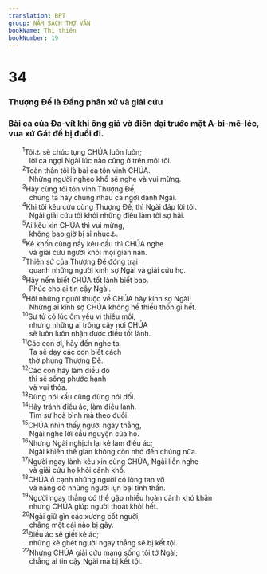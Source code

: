 ```yaml
---
translation: BPT
group: NĂM SÁCH THƠ VĂN
bookName: Thi thiên 
bookNumber: 19
---
```


<div class="title"><h1>34</h1><h3>Thượng Đế là Đấng phân xử và giải cứu</h3><h3>Bài ca của Đa-vít khi ông giả vờ điên dại trước mặt A-bi-mê-léc, vua xứ Gát để bị đuổi đi.</h3></div>
<span class="verse thi_34_1">  <sup>1</sup>Tôi<a data-toggle="tooltip" data-placement="bottom" title="Trong thi thiên (chương) nầy bằng tiếng Hê-bơ-rơ, mỗi câu đều bắt đầu bằng một tự mẫu liên tục.">⚓</a> sẽ chúc tụng CHÚA luôn luôn;<br/>   lời ca ngợi Ngài lúc nào cũng ở trên môi tôi.<br/></span>
<span class="verse thi_34_2">  <sup>2</sup>Toàn thân tôi là bài ca tôn vinh CHÚA.<br/>   Những người nghèo khổ sẽ nghe và vui mừng.<br/></span>
<span class="verse thi_34_3">  <sup>3</sup>Hãy cùng tôi tôn vinh Thượng Đế,<br/>   chúng ta hãy chung nhau ca ngợi danh Ngài.<br/></span>
<span class="verse thi_34_4">  <sup>4</sup>Khi tôi kêu cứu cùng Thượng Đế, thì Ngài đáp lời tôi.<br/>   Ngài giải cứu tôi khỏi những điều làm tôi sợ hãi.<br/></span>
<span class="verse thi_34_5">  <sup>5</sup>Ai kêu xin CHÚA thì vui mừng,<br/>   không bao giờ bị sỉ nhục<a data-toggle="tooltip" data-placement="bottom" title="Nguyên văn, “Hãy nhìn Ngài mà chiếu sáng. Đừng để gương mặt ngươi nhợt nhạt.”">⚓</a>.<br/></span>
<span class="verse thi_34_6">  <sup>6</sup>Kẻ khốn cùng nầy kêu cầu thì CHÚA nghe<br/>   và giải cứu người khỏi mọi gian nan.<br/></span>
<span class="verse thi_34_7">  <sup>7</sup>Thiên sứ của Thượng Đế đóng trại<br/>   quanh những người kính sợ Ngài và giải cứu họ.<br/></span>
<span class="verse thi_34_8">  <sup>8</sup>Hãy nếm biết CHÚA tốt lành biết bao.<br/>   Phúc cho ai tin cậy Ngài.<br/></span>
<span class="verse thi_34_9">  <sup>9</sup>Hỡi những người thuộc về CHÚA hãy kính sợ Ngài!<br/>   Những ai kính sợ CHÚA không hề thiếu thốn gì hết.<br/></span>
<span class="verse thi_34_10">  <sup>10</sup>Sư tử có lúc ốm yếu vì thiếu mồi,<br/>   nhưng những ai trông cậy nơi CHÚA<br/>   sẽ luôn luôn nhận được điều tốt lành.<br/></span>
<span class="verse thi_34_11">  <sup>11</sup>Các con ơi, hãy đến nghe ta.<br/>   Ta sẽ dạy các con biết cách<br/>   thờ phụng Thượng Đế.<br/></span>
<span class="verse thi_34_12">  <sup>12</sup>Các con hãy làm điều đó<br/>   thì sẽ sống phước hạnh<br/>   và vui thỏa.<br/></span>
<span class="verse thi_34_13">  <sup>13</sup>Đừng nói xấu cũng đừng nói dối.<br/></span>
<span class="verse thi_34_14">  <sup>14</sup>Hãy tránh điều ác, làm điều lành.<br/>   Tìm sự hoà bình mà theo đuổi.<br/></span>
<span class="verse thi_34_15">  <sup>15</sup>CHÚA nhìn thấy người ngay thẳng,<br/>   Ngài nghe lời cầu nguyện của họ.<br/></span>
<span class="verse thi_34_16">  <sup>16</sup>Nhưng Ngài nghịch lại kẻ làm điều ác;<br/>   Ngài khiến thế gian không còn nhớ đến chúng nữa.<br/></span>
<span class="verse thi_34_17">  <sup>17</sup>Người ngay lành kêu xin cùng CHÚA, Ngài liền nghe<br/>   và giải cứu họ khỏi cảnh khổ.<br/></span>
<span class="verse thi_34_18">  <sup>18</sup>CHÚA ở cạnh những người có lòng tan vỡ<br/>   và nâng đỡ những người lụn bại tinh thần.<br/></span>
<span class="verse thi_34_19">  <sup>19</sup>Người ngay thẳng có thể gặp nhiều hoàn cảnh khó khăn<br/>   nhưng CHÚA giúp người thoát khỏi hết.<br/></span>
<span class="verse thi_34_20">  <sup>20</sup>Ngài giữ gìn các xương cốt người,<br/>   chẳng một cái nào bị gãy.<br/></span>
<span class="verse thi_34_21">  <sup>21</sup>Điều ác sẽ giết kẻ ác;<br/>   những kẻ ghét người ngay thẳng sẽ bị kết tội.<br/></span>
<span class="verse thi_34_22">  <sup>22</sup>Nhưng CHÚA giải cứu mạng sống tôi tớ Ngài;<br/>   chẳng ai tin cậy Ngài mà bị kết tội.<br/></span>
